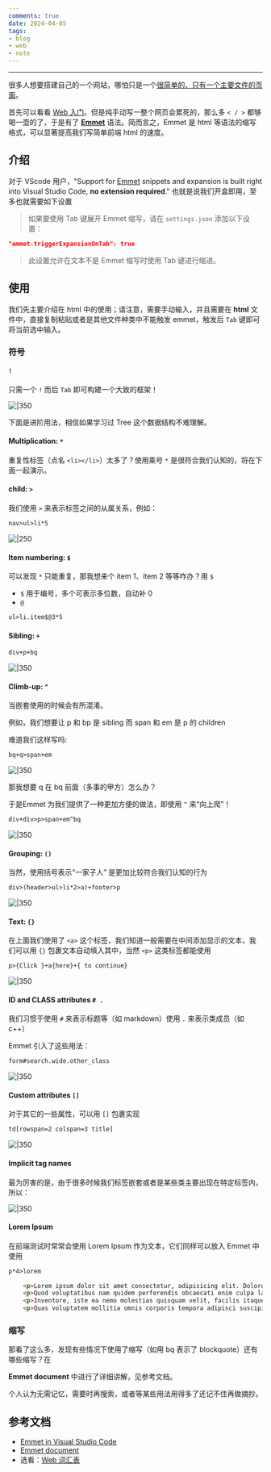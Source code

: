 ```yaml
---
comments: true
date: 2024-04-05
tags:
- blog
- web
- note
---
```


***

很多人想要搭建自己的一个网站，哪怕只是一个[很简单的、只有一个主要文件的页面](https://darstib.github.io/)。

首先可以看看 [Web 入门](https://developer.mozilla.org/zh-CN/docs/Learn/Getting_started_with_the_web)。但是纯手动写一整个网页会累死的，那么多 `< / >` 都够喝一壶的了，于是有了 **[Emmet](https://emmet.io/)** 语法。简而言之，Emmet 是 html 等语法的缩写格式，可以显著提高我们写简单前端 html 的速度。

## 介绍

对于 VScode 用户，"Support for [Emmet](https://emmet.io/) snippets and expansion is built right into Visual Studio Code, **no extension required**." 也就是说我们开盒即用，至多也就需要如下设置

> 如果要使用 Tab 键展开 Emmet 缩写，请在 `settings.json` 添加以下设置：

```json
"emmet.triggerExpansionOnTab": true
```

> 此设置允许在文本不是 Emmet 缩写时使用 Tab 键进行缩进。

## 使用

我们先主要介绍在 html 中的使用；请注意，需要手动输入，并且需要在 **html** 文件中，直接复制粘贴或者是其他文件种类中不能触发 emmet，触发后 `Tab` 键即可将当前选中输入。

### 符号

#### `!` 

只需一个 `!` 而后 `Tab` 即可构建一个大致的框架！

![|350](2-1%20Emmet.png)

下面是进阶用法，相信如果学习过 Tree 这个数据结构不难理解。

#### Multiplication: `*`

重复性标签（点名 `<li></li>`）太多了？使用乘号 `*` 是很符合我们认知的，将在下面一起演示。

#### child: `>`

我们使用 `>` 来表示标签之间的从属关系，例如：

```txt
nav>ul>li*5
```

![|250](2-1%20Emmet-1.png)

#### Item numbering: `$`

可以发现 `*` 只能重复，那我想来个 item 1、item 2 等等咋办？用 `$`

- `$` 用于编号，多个可表示多位数，自动补 0
- `@` 

```txt
ul>li.item$@3*5
```

#### Sibling: `+`

```txt
div+p+bq
```

![|350](2-1%20Emmet-2.png)

#### Climb-up: `^`

当嵌套使用的时候会有所混淆。

例如，我们想要让 p 和 bp 是 sibling 而 span 和 em 是 p 的 children 

难道我们这样写吗:

```txt
bq+q>span+em
```

![|350](2-1%20Emmet-5.png)

那我想要 q 在 bq 前面（多事的甲方）怎么办？

于是Emmet 为我们提供了一种更加方便的做法，即使用 `^` 来“向上爬”！

```txt
div+div>p>span+em^bq
```

![|350](2-1%20Emmet-4.png)

#### Grouping: `()`

当然，使用括号表示“一家子人” 是更加比较符合我们认知的行为

```txt
div>(header>ul>li*2>a)+footer>p
```

![|350](2-1%20Emmet-6.png)

#### Text: `{}`

在上面我们使用了 `<a>` 这个标签，我们知道一般需要在中间添加显示的文本，我们可以用 `{}` 包裹文本自动填入其中，当然 `<p>` 这类标签都能使用

```txt
p>{Click }+a{here}+{ to continue}
```

![|350](2-1%20Emmet-7.png)

#### ID and CLASS attributes `# .`

我们习惯于使用 `#` 来表示标题等（如 markdown）使用 `.` 来表示类成员（如 c++）

Emmet 引入了这些用法：

```txt
form#search.wide.other_class
```

![|350](2-1%20Emmet-8.png)

#### Custom attributes `[]`

对于其它的一些属性，可以用 `[]` 包裹实现

```txt
td[rowspan=2 colspan=3 title]
```

![|350](2-1%20Emmet-10.png)

#### Implicit tag names

最为厉害的是，由于很多时候我们标签嵌套或者是某些类主要出现在特定标签内，所以：

![|350](2-1%20Emmet-9.png)

#### Lorem Ipsum

在前端测试时常常会使用 Lorem Ipsum 作为文本，它们同样可以放入 Emmet 中使用

```txt
p*4>lorem
```

```html
    <p>Lorem ipsum dolor sit amet consectetur, adipisicing elit. Dolorum nobis natus nulla, quam quia eum atque neque rem sapiente facilis, eaque eos laudantium distinctio a est qui. Veritatis, pariatur! Aperiam.</p>
    <p>Quod voluptatibus nam quidem perferendis obcaecati enim culpa laborum modi voluptatum? Incidunt, aliquid, quod nostrum dolorem ipsam libero eum ab, corrupti nisi sint excepturi ipsum veniam quisquam officiis. Magnam, dolor!</p>
    <p>Inventore, iste ea nemo molestias quisquam velit, facilis itaque repellat eos esse, sapiente ab. Blanditiis earum, aliquam corrupti quasi eum dolorem ipsa delectus ratione. Quasi consequatur ipsam corporis. Exercitationem, commodi.</p>
    <p>Quas voluptatem mollitia omnis corporis tempora adipisci suscipit maxime molestias in amet, ipsam consequuntur qui natus, earum nulla delectus, accusantium nisi ut odit explicabo alias commodi exercitationem? Iste, explicabo officia?</p>
```

### 缩写

那看了这么多，发现有些情况下使用了缩写（如用 bq 表示了 blockquote）还有哪些缩写？在

**Emmet document** 中进行了详细讲解，见参考文档。

个人认为无需记忆，需要时再搜索，或者等某些用法用得多了还记不住再做摘抄。

## 参考文档

-  [Emmet in Visual Studio Code](https://code.visualstudio.com/docs/editor/emmet)
-  [Emmet document](https://docs.emmet.io/cheat-sheet/)
- 选看：[Web 词汇表](https://www.runoob.com/web/web-glossary.html)